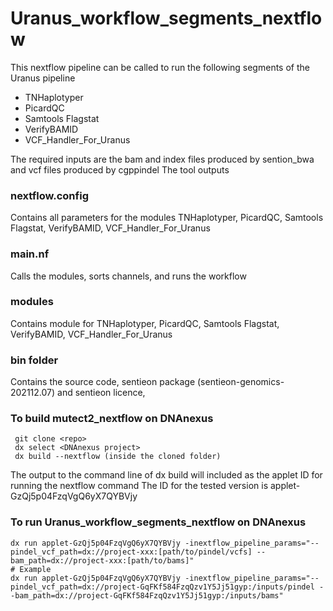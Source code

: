 # Uranus_workflow_segments_nextflow

This nextflow pipeline can be called to run the following segments of the Uranus pipeline
- TNHaplotyper
- PicardQC
- Samtools Flagstat
- VerifyBAMID
- VCF_Handler_For_Uranus

The required inputs are the bam and index files produced by sention_bwa and vcf files produced by cgppindel
The tool outputs

### nextflow.config
Contains all parameters for the modules TNHaplotyper, PicardQC, Samtools Flagstat, VerifyBAMID, VCF_Handler_For_Uranus
### main.nf
Calls the modules, sorts channels,  and runs the workflow
### modules
Contains module for TNHaplotyper, PicardQC, Samtools Flagstat, VerifyBAMID, VCF_Handler_For_Uranus
### bin folder
Contains the source code, sentieon package (sentieon-genomics-202112.07) and sentieon licence, 
### To build mutect2_nextflow on DNAnexus
```
 git clone <repo>
 dx select <DNAnexus project>
 dx build --nextflow (inside the cloned folder)
 ```
 The output to the command line of dx build will included as the applet ID for running the nextflow command
 The ID for the tested version is applet-GzQj5p04FzqVgQ6yX7QYBVjy
### To run Uranus_workflow_segments_nextflow on DNAnexus
 ```
 dx run applet-GzQj5p04FzqVgQ6yX7QYBVjy -inextflow_pipeline_params="--pindel_vcf_path=dx://project-xxx:[path/to/pindel/vcfs] --bam_path=dx://project-xxx:[path/to/bams]"
 # Example
 dx run applet-GzQj5p04FzqVgQ6yX7QYBVjy -inextflow_pipeline_params="--pindel_vcf_path=dx://project-GqFKf584FzqQzv1Y5Jj51gyp:/inputs/pindel --bam_path=dx://project-GqFKf584FzqQzv1Y5Jj51gyp:/inputs/bams"

```
